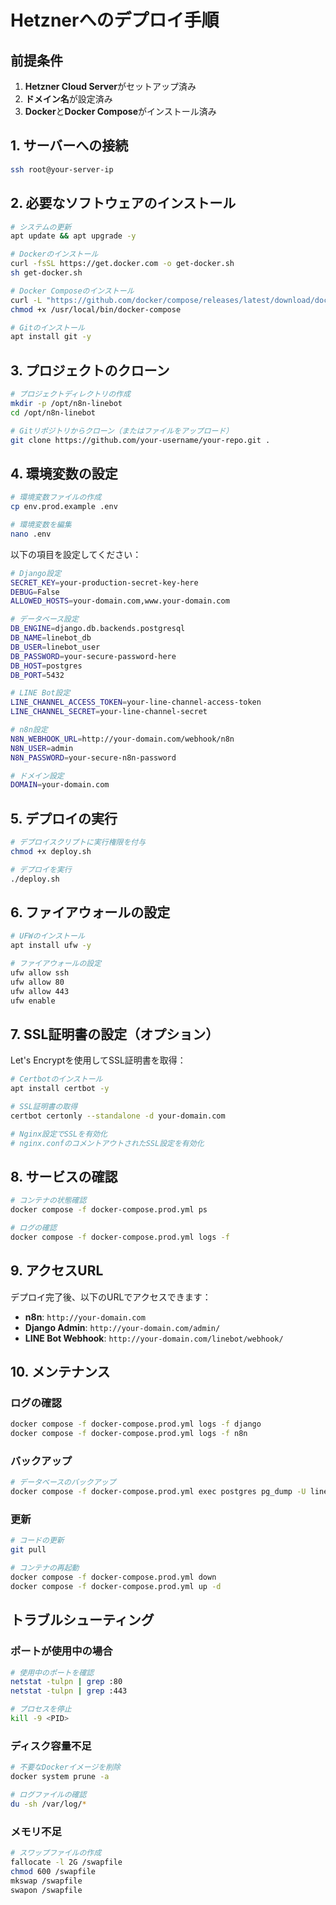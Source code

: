 # Hetznerへのデプロイ手順

## 前提条件

1. **Hetzner Cloud Server**がセットアップ済み
2. **ドメイン名**が設定済み
3. **Docker**と**Docker Compose**がインストール済み

## 1. サーバーへの接続

```bash
ssh root@your-server-ip
```

## 2. 必要なソフトウェアのインストール

```bash
# システムの更新
apt update && apt upgrade -y

# Dockerのインストール
curl -fsSL https://get.docker.com -o get-docker.sh
sh get-docker.sh

# Docker Composeのインストール
curl -L "https://github.com/docker/compose/releases/latest/download/docker-compose-$(uname -s)-$(uname -m)" -o /usr/local/bin/docker-compose
chmod +x /usr/local/bin/docker-compose

# Gitのインストール
apt install git -y
```

## 3. プロジェクトのクローン

```bash
# プロジェクトディレクトリの作成
mkdir -p /opt/n8n-linebot
cd /opt/n8n-linebot

# Gitリポジトリからクローン（またはファイルをアップロード）
git clone https://github.com/your-username/your-repo.git .
```

## 4. 環境変数の設定

```bash
# 環境変数ファイルの作成
cp env.prod.example .env

# 環境変数を編集
nano .env
```

以下の項目を設定してください：

```bash
# Django設定
SECRET_KEY=your-production-secret-key-here
DEBUG=False
ALLOWED_HOSTS=your-domain.com,www.your-domain.com

# データベース設定
DB_ENGINE=django.db.backends.postgresql
DB_NAME=linebot_db
DB_USER=linebot_user
DB_PASSWORD=your-secure-password-here
DB_HOST=postgres
DB_PORT=5432

# LINE Bot設定
LINE_CHANNEL_ACCESS_TOKEN=your-line-channel-access-token
LINE_CHANNEL_SECRET=your-line-channel-secret

# n8n設定
N8N_WEBHOOK_URL=http://your-domain.com/webhook/n8n
N8N_USER=admin
N8N_PASSWORD=your-secure-n8n-password

# ドメイン設定
DOMAIN=your-domain.com
```

## 5. デプロイの実行

```bash
# デプロイスクリプトに実行権限を付与
chmod +x deploy.sh

# デプロイを実行
./deploy.sh
```

## 6. ファイアウォールの設定

```bash
# UFWのインストール
apt install ufw -y

# ファイアウォールの設定
ufw allow ssh
ufw allow 80
ufw allow 443
ufw enable
```

## 7. SSL証明書の設定（オプション）

Let's Encryptを使用してSSL証明書を取得：

```bash
# Certbotのインストール
apt install certbot -y

# SSL証明書の取得
certbot certonly --standalone -d your-domain.com

# Nginx設定でSSLを有効化
# nginx.confのコメントアウトされたSSL設定を有効化
```

## 8. サービスの確認

```bash
# コンテナの状態確認
docker compose -f docker-compose.prod.yml ps

# ログの確認
docker compose -f docker-compose.prod.yml logs -f
```

## 9. アクセスURL

デプロイ完了後、以下のURLでアクセスできます：

- **n8n**: `http://your-domain.com`
- **Django Admin**: `http://your-domain.com/admin/`
- **LINE Bot Webhook**: `http://your-domain.com/linebot/webhook/`

## 10. メンテナンス

### ログの確認
```bash
docker compose -f docker-compose.prod.yml logs -f django
docker compose -f docker-compose.prod.yml logs -f n8n
```

### バックアップ
```bash
# データベースのバックアップ
docker compose -f docker-compose.prod.yml exec postgres pg_dump -U linebot_user linebot_db > backup.sql
```

### 更新
```bash
# コードの更新
git pull

# コンテナの再起動
docker compose -f docker-compose.prod.yml down
docker compose -f docker-compose.prod.yml up -d
```

## トラブルシューティング

### ポートが使用中の場合
```bash
# 使用中のポートを確認
netstat -tulpn | grep :80
netstat -tulpn | grep :443

# プロセスを停止
kill -9 <PID>
```

### ディスク容量不足
```bash
# 不要なDockerイメージを削除
docker system prune -a

# ログファイルの確認
du -sh /var/log/*
```

### メモリ不足
```bash
# スワップファイルの作成
fallocate -l 2G /swapfile
chmod 600 /swapfile
mkswap /swapfile
swapon /swapfile
``` 